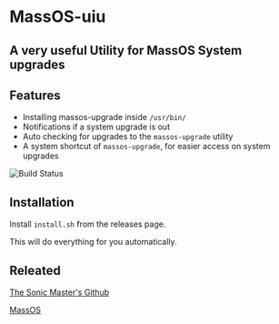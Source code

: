# MassOS-uiu
## A very useful Utility for MassOS System upgrades


## Features

- Installing massos-upgrade inside `/usr/bin/`
- Notifications if a system upgrade is out
- Auto checking for upgrades to the `massos-upgrade` utility 
- A system shortcut of `massos-upgrade`, for easier access on system upgrades

![Build Status](https://travis-ci.org/joemccann/dillinger.svg?branch=master)

## Installation

Install `install.sh` from the releases page.

This will do everything for you automatically.


## Releated

[The Sonic Master's Github](https://github.com/TheSonicMaster)

[MassOS](https://github.com/TheSonicMaster/MassOS)
